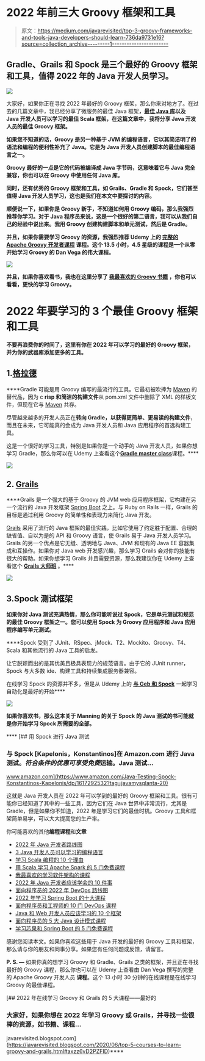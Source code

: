 # 2022 年前三大 Groovy 框架和工具

> 原文：<https://medium.com/javarevisited/top-3-groovy-frameworks-and-tools-java-developers-should-learn-736da9731e16?source=collection_archive---------1----------------------->

## Gradle、Grails 和 Spock 是三个最好的 Groovy 框架和工具，值得 2022 年的 Java 开发人员学习。

[![](img/4302e837b09c4bce44bfce4be70935cc.png)](https://click.linksynergy.com/deeplink?id=CuIbQrBnhiw&mid=39197&murl=https%3A%2F%2Fwww.udemy.com%2Fcourse%2Fapache-groovy%2F)

大家好，如果你正在寻找 2022 年最好的 Groovy 框架，那么你来对地方了。在过去的几篇文章中，我已经分享了微服务的最佳 Java 框架[](/javarevisited/top-5-frameworks-java-developers-can-learn-for-microservices-development-in-2022-848da66d6651)****，[最佳 Java 库](/javarevisited/20-essential-java-libraries-and-apis-every-programmer-should-learn-5ccd41812fc7)以及 Java 开发人员可以学习的最佳 Scala 框架[](/javarevisited/7-best-scala-frameworks-for-concurrency-web-development-and-big-data-to-learn-fbd52dbe0a9a)**，在这篇文章中，我将分享 Java 开发人员的最佳 Groovy 框架。******

******如果您不知道的话，Groovy 是另一种基于 JVM 的编程语言，它以其简洁明了的语法和编程的便利性补充了 Java。它是为 Java 开发人员创建脚本的最佳编程语言之一。******

******Groovy 最好的一点是它的代码被编译成 Java 字节码，这意味着它与 Java 完全兼容，你也可以在 Groovy 中使用任何 Java 库。******

******同时，还有优秀的 Groovy 框架和工具，如 Grails、Gradle 和 Spock，它们甚至值得 Java 开发人员学习，这也是我们在本文中要探讨的内容。******

******顺便说一下，如果你是 Groovy 新手，不知道如何用 Groovy 编码，那么我强烈推荐你学习。对于 Java 程序员来说，这是一个很好的第二语言，我可以从我们自己的经验中说出来。我用 Groovy 创建构建脚本和单元测试，然后是 Gradle。******

******并且，如果你需要学习 Groovy 的资源，我强烈推荐 Udemy 上的 [**完整的 Apache Groovy 开发者课程**](https://click.linksynergy.com/deeplink?id=CuIbQrBnhiw&mid=39197&murl=https%3A%2F%2Fwww.udemy.com%2Fcourse%2Fapache-groovy%2F) 课程。这个 13.5 小时，4.5 星级的课程是一个从零开始学习 Groovy 的 Dan Vega 的伟大课程。******

****[![](img/c535c063eeb63e377edb3a21ba5aac52.png)](https://click.linksynergy.com/deeplink?id=CuIbQrBnhiw&mid=39197&murl=https%3A%2F%2Fwww.udemy.com%2Fcourse%2Fapache-groovy%2F)****

****并且，如果你喜欢看书，我也在这里分享了 [**我最喜欢的 Groovy 书籍**](/javarevisited/4-best-groovy-books-for-java-developers-dcfcc116168) ，你也可以看看，更快的学习 Groovy。****

# ****2022 年要学习的 3 个最佳 Groovy 框架和工具****

****不要再浪费你的时间了，这里有你在 2022 年可以学习的最好的 Groovy 框架，并为你的武器库添加更多的工具。****

## ****1.[格拉德](https://gradle.org/)****

****Gradle 可能是用 Groovy 编写的最流行的工具。它最初被吹捧为 [Maven](/javarevisited/6-best-maven-courses-for-beginners-in-2020-23ea3cba89) 的替代品，因为 c **risp 和简洁的构建文件**从 pom.xml 文件中删除了 XML 的样板文件，但现在它与 [Maven](/javarevisited/top-10-free-courses-to-learn-maven-jenkins-and-docker-for-java-developers-51fa7a1e66f6) 共存。

尽管越来越多的开发人员正在**转向 Gradle，以获得更简单、更易读的构建文件**，而且在未来，它可能真的会成为 Java 开发人员和 Java 应用程序的首选构建工具。

这是一个很好的学习工具，特别是如果你是一个动手的 Java 开发人员，如果你想学习 Gradle，那么你可以在 Udemy 上查看这个[**Gradle master class**](https://click.linksynergy.com/deeplink?id=JVFxdTr9V80&mid=39197&murl=https%3A%2F%2Fwww.udemy.com%2Fcourse%2Fgradle-masterclass%2F)课程。****

****[![](img/7c69b710a0fdc6205ee2a439e2ca7615.png)](https://click.linksynergy.com/deeplink?id=JVFxdTr9V80&mid=39197&murl=https%3A%2F%2Fwww.udemy.com%2Fcourse%2Fgradle-masterclass%2F)****

## ****2. [Grails](https://grails.org/)****

****Grails 是一个强大的基于 Groovy 的 JVM web 应用程序框架，它构建在另一个流行的 Java 开发框架 [Spring Boot](/javarevisited/10-best-java-microservices-courses-with-spring-boot-and-spring-cloud-6d04556bdfed) 之上。与 Ruby on Rails 一样，Grails 的目标是通过利用 Groovy 的简单性和表现力来简化 Java 开发。

[Grails](https://javarevisited.blogspot.com/2020/06/top-5-courses-to-learn-groovy-and-grails.html#axzz6vD2PZFID) 采用了流行的 Java 框架的最佳实践，比如它使用了约定胜于配置、合理的缺省值、自以为是的 API 和 Groovy 语言，使 Grails 易于 Java 开发人员学习。Grails 的另一个优点是它无缝、透明地与 Java、JVM 和现有的 Java EE 容器集成和互操作。如果你对 Java web 开发感兴趣，那么学习 Grails 会对你的技能有很大的帮助。如果你想学习 Grails 并且需要资源，那么我建议你在 Udemy 上查看这个 [**Grails 大师班**](https://click.linksynergy.com/deeplink?id=JVFxdTr9V80&mid=39197&murl=https%3A%2F%2Fwww.udemy.com%2Fcourse%2Fmastering-grails%2F) 。****

****[![](img/8b1a2e1e3d49598cf9524d1e47789524.png)](https://click.linksynergy.com/deeplink?id=JVFxdTr9V80&mid=39197&murl=https%3A%2F%2Fwww.udemy.com%2Fcourse%2Fmastering-grails%2F)****

## ****3.Spock 测试框架****

****如果你对 Java 测试充满热情，那么你可能听说过 Spock，它是单元测试和规范的最佳 Groovy 框架之一。您可以使用 Spock 为 Groovy 应用程序和 Java 应用程序编写单元测试。****

****Spock 受到了 JUnit、RSpec、jMock、T2、Mockito、Groovy、T4、Scala 和其他流行的 Java 工具的启发。

让它脱颖而出的是其优美且极具表现力的规范语言。由于它的 JUnit runner，Spock 与大多数 ide、构建工具和持续集成服务器兼容。

在线学习 Spock 的资源并不多，但是从 Udemy 上的 [**与 Geb 和 Spock**](https://click.linksynergy.com/deeplink?id=JVFxdTr9V80&mid=39197&murl=https%3A%2F%2Fwww.udemy.com%2Fcourse%2Flearn-automation-with-geb-and-spock%2F) 一起学习自动化是最好的开始****

****[![](img/bb60158b20c80429236e75329ae9683d.png)](https://click.linksynergy.com/deeplink?id=JVFxdTr9V80&mid=39197&murl=https%3A%2F%2Fwww.udemy.com%2Fcourse%2Flearn-automation-with-geb-and-spock%2F)****

****如果你喜欢书，那么这本关于 Manning 的关于 Spock 的 Java 测试的书可能就是你开始学习 Spock 所需要的全部。****

****[](https://www.amazon.com/Java-Testing-Spock-Konstantinos-Kapelonis/dp/1617292532?tag=javamysqlanta-20) [## 用 Spock 进行 Java 测试

### 与 Spock [Kapelonis，Konstantinos]在 Amazon.com 进行 Java 测试。*符合条件的优惠可享受免费*运输。Java 测试…

www.amazon.com](https://www.amazon.com/Java-Testing-Spock-Konstantinos-Kapelonis/dp/1617292532?tag=javamysqlanta-20) 

这就是 Java 开发人员在 2022 年可以学到的最好的 Groovy 框架和工具。很有可能你已经知道了其中的一些工具，因为它们在 Java 世界中非常流行，尤其是 Gradle，但是如果你不知道，2022 年是学习它们的最佳时机。Groovy 工具和框架简单易学，可以大大提高您的生产率。

你可能喜欢的其他**编程课程**和**文章**

*   [2022 年 Java 开发者路线图](https://javarevisited.blogspot.com/2019/10/the-java-developer-roadmap.html)
*   [3 Java 开发人员可以学习的编程语言](https://javarevisited.blogspot.com/2018/02/top-3-jvm-languages-java-programmer-learn.html)
*   [学习 Scala 编程的 10 个理由](https://javarevisited.blogspot.com/2018/01/10-reasons-to-learn-scala-programming.html)
*   [用 Scala 学习 Apache Spark 的 5 门免费课程](https://www.java67.com/2018/04/5-free-apache-spark-course-for-java-scala-python-developers.html)
*   [我最喜欢的学习软件架构的课程](/javarevisited/top-5-courses-to-learn-software-architecture-in-2020-best-of-lot-5d34ebc52e9)
*   [2022 年 Java 开发者应该学会的 10 件事](https://javarevisited.blogspot.com/2017/12/10-things-java-programmers-should-learn.html#axzz5atl0BngO)
*   [面向程序员的 2022 年 DevOps 路线图](https://javarevisited.blogspot.com/2018/09/the-2018-devops-roadmap-your-guide-to-become-DevOps-Engineer.html)
*   [2022 年学习 Spring Boot 的十大课程](/javarevisited/top-10-courses-to-learn-spring-boot-in-2020-best-of-lot-6ffce88a1b6e)
*   [面向程序员和工程师的 10 门 DevOps 课程](https://javarevisited.blogspot.com/2018/09/10-devops-courses-for-experienced-java-developers.html)
*   [Java 和 Web 开发人员应该学习的 10 个框架](https://javarevisited.blogspot.com/2018/01/10-frameworks-java-and-web-developers-should-learn.html)
*   [面向程序员的 5 大 Java 设计模式课程](https://javarevisited.blogspot.com/2018/02/top-5-java-design-pattern-courses-for-developers.html)
*   [学习芯泉和 Spring Boot 的 5 门免费课程](http://www.java67.com/2017/11/top-5-free-core-spring-mvc-courses-learn-online.html)

感谢您阅读本文。如果你喜欢这些用于 Java 开发的最好的 Groovy 工具和框架，那么请与你的朋友和同事分享。如果您有任何问题或反馈，请留言。

**P. S. —** 如果你真的想学习 Groovy 和 Gradle、Grails 之类的框架，并且正在寻找最好的 Groovy 课程，那么你也可以在 Udemy 上查看由 Dan Vega 撰写的完整的 Apache Groovy 开发人员 **课程**。这个 13 小时 30 分钟的在线课程是在线学习 Groovy 的最佳课程。

[](https://javarevisited.blogspot.com/2020/06/top-5-courses-to-learn-groovy-and-grails.html#axzz6vD2PZFID) [## 2022 年在线学习 Groovy 和 Grails 的 5 大课程——最好的

### 大家好，如果你想在 2022 年学习 Groovy 或 Grails，并寻找一些很棒的资源，如书籍、课程…

javarevisited.blogspot.com](https://javarevisited.blogspot.com/2020/06/top-5-courses-to-learn-groovy-and-grails.html#axzz6vD2PZFID)****